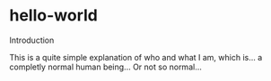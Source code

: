 # hello-world

Introduction

This is a quite simple explanation of who and what I am, which is... a completly normal human being...
Or not so normal...
